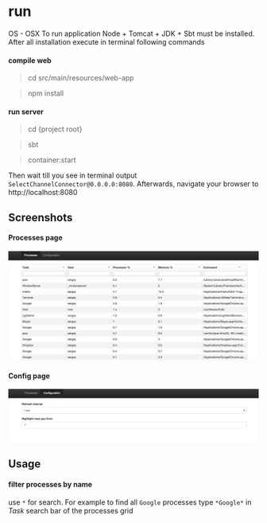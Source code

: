 # run
OS - OSX
To run application Node + Tomcat + JDK + Sbt must be installed.
After all installation execute in terminal following commands

#### compile web
> cd src/main/resources/web-app

> npm install

#### run server
> cd {project root}

> sbt

> container:start

Then wait till you see in terminal output `SelectChannelConnector@0.0.0.0:8080`.
Afterwards, navigate your browser to http://localhost:8080

## Screenshots

#### Processes page
![alt tag](readme_files/processes.png)

#### Config page
![alt tag](readme_files/configuration.png)


## Usage

#### filter processes by name
use `*` for search. For example to find all `Google` processes type `*Google*` in *Task* search bar of the processes grid
